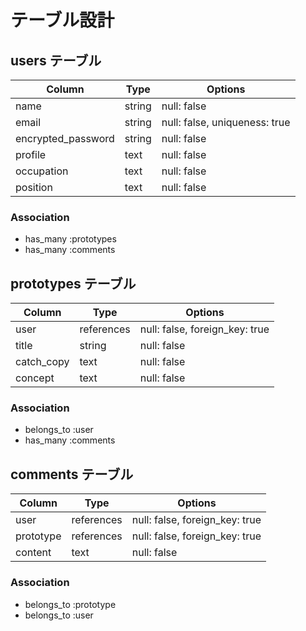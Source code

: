 # テーブル設計

## users テーブル

| Column             | Type   | Options                       |
| ------------------ | ------ | ----------------------------- |
| name               | string | null: false                   |
| email              | string | null: false, uniqueness: true |
| encrypted_password | string | null: false                   |
| profile            | text   | null: false                   |
| occupation         | text   | null: false                   |
| position           | text   | null: false                   |

### Association

- has_many :prototypes
- has_many :comments

## prototypes テーブル

| Column     | Type       | Options                        |
| ---------- | ---------- | ------------------------------ |
| user       | references | null: false, foreign_key: true |
| title      | string     | null: false                    |
| catch_copy | text       | null: false |
| concept    | text       | null: false |

### Association

- belongs_to :user
- has_many :comments

## comments テーブル

| Column    | Type       | Options                        |
| --------- | ---------- | ------------------------------ |
| user      | references | null: false, foreign_key: true |
| prototype | references | null: false, foreign_key: true |
| content   | text       | null: false                    |

### Association

- belongs_to :prototype
- belongs_to :user